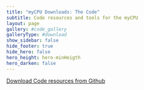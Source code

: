 ```yaml
---
title: "myCPU Downloads: The Code"
subtitle: Code resources and tools for the myCPU
layout: page
gallery: #code_gallery
galleryType: #download
show_sidebar: false
hide_footer: true
hide_hero: false
hero_height: hero-minHeigth
hero_darken: false
---
```


<a class="button is-primary is-light" href="https://github.com/mylabpcb/myCPU/tree/921ec84be3be704bbca8da60d80efa61cbc6c33a/Code" target="_blank">Download Code resources from Github</a>


